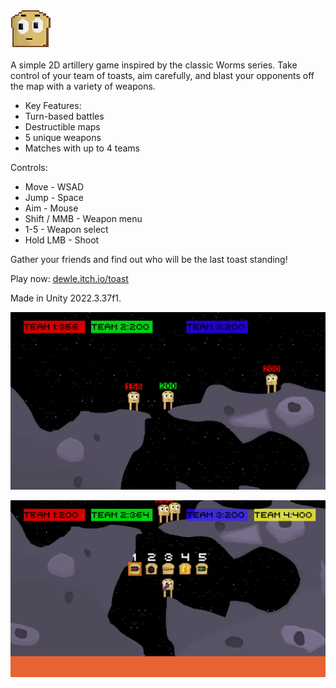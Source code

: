 ![Toasts Logo](Toasts/Assets/Sprites/icon.png)

A simple 2D artillery game inspired by the classic Worms series. Take control of your team of toasts, aim carefully, and blast your opponents off the map with a variety of weapons.

* Key Features:
* Turn-based battles
* Destructible maps
* 5 unique weapons
* Matches with up to 4 teams

Controls:

- Move - WSAD 
- Jump - Space
- Aim - Mouse
- Shift / MMB - Weapon menu
- 1-5 - Weapon select
- Hold LMB - Shoot

Gather your friends and find out who will be the last toast standing!

Play now: [dewle.itch.io/toast](https://dewle.itch.io/toast)

Made in Unity 2022.3.37f1.

![Toasts Gameplay1](Toasts/Assets/Sprites/ss1.png)

![Toasts Gameplay2](Toasts/Assets/Sprites/ss2.png)
